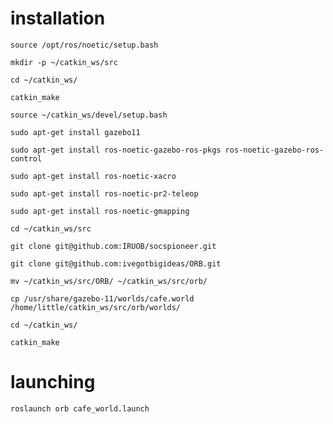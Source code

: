 # installation
```source /opt/ros/noetic/setup.bash```

```mkdir -p ~/catkin_ws/src```

```cd ~/catkin_ws/```

```catkin_make```

```source ~/catkin_ws/devel/setup.bash```

```sudo apt-get install gazebo11```

```sudo apt-get install ros-noetic-gazebo-ros-pkgs ros-noetic-gazebo-ros-control```

```sudo apt-get install ros-noetic-xacro```

```sudo apt-get install ros-noetic-pr2-teleop```

```sudo apt-get install ros-noetic-gmapping```

```cd ~/catkin_ws/src```

```git clone git@github.com:IRUOB/socspioneer.git```

```git clone git@github.com:ivegotbigideas/ORB.git```

```mv ~/catkin_ws/src/ORB/ ~/catkin_ws/src/orb/```

```cp /usr/share/gazebo-11/worlds/cafe.world /home/little/catkin_ws/src/orb/worlds/```

```cd ~/catkin_ws/```

```catkin_make```

# launching

```roslaunch orb cafe_world.launch```